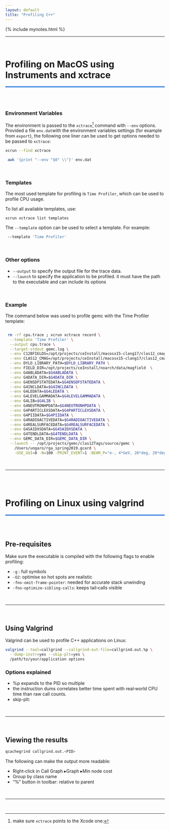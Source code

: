 ```yaml
---
layout: default
title: "Profiling C++"
---
```


{% include mynotes.html %}

---

<br/>


# Profiling on MacOS using Instruments and xctrace
<hr style="height:4px;border:0;background:#4a90e2;">

<br/><br/>

### Environment Variables

The environment is passed to the `xctrace`[^1] command with `--env` options.
Provided a file `env.dat`with the environment variables settings (for example from `export`),
the following one liner can be used to get options needed to be passed to `xctrace`:

[^1]:  make sure `xctrace` points to the Xcode one:
```bash
xcrun --find xctrace
```

```bash
 awk '{print "--env "$0" \\"}' env.dat
```

<br/>

### Templates

The most used template for profiling is `Time Profiler`, which can be used to profile CPU usage.

To list all available templates, use:

```
xcrun xctrace list templates
```

The `--template` option can be used to select a template. For example:

```bash
 --template 'Time Profiler'  
```

<br/>

### Other options

- `--output` to specify the output file for the trace data.
- `--launch` to specify the application to be profiled.
  it must have the path to the executable and can include its options

<br/>

### Example

The command below was used to profile gemc with the Time Profiler template:

```bash

 rm -rf cpu.trace ; xcrun xctrace record \
  --template 'Time Profiler' \
  --output cpu.trace \
  --target-stdout gemc.log \
  --env C12BFIELDS=/opt/projects/ceInstall/macosx15-clang17/clas12_cmag/1.1 \
  --env CLAS12_CMAG=/opt/projects/ceInstall/macosx15-clang17/clas12_cmag/1.1 \
  --env DYLD_LIBRARY_PATH=$DYLD_LIBRARY_PATH \
  --env FIELD_DIR=/opt/projects/ceInstall/noarch/data/magfield  \
  --env G4ABLADATA=$G4ABLADATA \
  --env G4DATA_DIR=$G4DATA_DIR \
  --env G4ENSDFSTATEDATA=$G4ENSDFSTATEDATA \
  --env G4INCLDATA=$G4INCLDATA \
  --env G4LEDATA=$G4LEDATA \
  --env G4LEVELGAMMADATA=$G4LEVELGAMMADATA \
  --env G4LIB=$G4LIB \
  --env G4NEUTRONHPDATA=$G4NEUTRONHPDATA \
  --env G4PARTICLEXSDATA=$G4PARTICLEXSDATA \
  --env G4PIIDATA=$G4PIIDATA \
  --env G4RADIOACTIVEDATA=$G4RADIOACTIVEDATA \
  --env G4REALSURFACEDATA=$G4REALSURFACEDATA \
  --env G4SAIDXSDATA=$G4SAIDXSDATA \
  --env G4TENDLDATA=$G4TENDLDATA \
  --env GEMC_DATA_DIR=$GEMC_DATA_DIR \
  --launch -- /opt/projects/gemc/clas12Tags/source/gemc \
    /Users/ungaro/rga_spring2019.gcard \
    -USE_GUI=0 -N=100 -PRINT_EVENT=1 -BEAM_P="e-, 4*GeV, 20*deg, 20*deg"
```

<br/>

---

<br/><br/>

# Profiling on Linux using valgrind
<hr style="height:4px;border:0;background:#4a90e2;">
<br/><br/>

## Pre-requisites

Make sure the executable is compiled with the following flags to enable profiling:

- `-g` : full symbols
- `-O2`: optimise so hot spots are realistic
- `-fno-omit-frame-pointer`: needed for accurate stack unwinding
- `-fno-optimize-sibling-calls`:  keeps tail‑calls visible

<br/>

---

<br/>

## Using Valgrind

Valgrind can be used to profile C++ applications on Linux:

```bash
valgrind --tool=callgrind --callgrind-out-file=callgrind.out.%p \
  --dump-instr=yes --skip-plt=yes \
  /path/to/your/application options
```


### Options explained

- %p expands to the PID so multiple
- the instruction dums correlates better time spent with real‑world CPU time than raw call counts.
- skip-plt: 

<br/>

---

<br/>


## Viewing the results

```bash
qcachegrind callgrind.out.<PID>
```

The following can make the output more readable:

- Right‑click in Call Graph ▸Graph ▸Min node cost
- Group by class name
- “%” button in toolbar: relative to parent

<br/>

---

<br/>